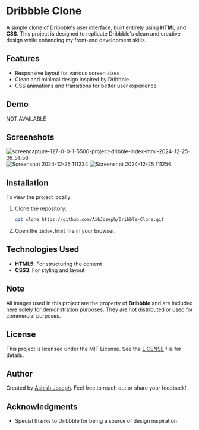 # Dribbble Clone

A simple clone of Dribbble's user interface, built entirely using **HTML** and **CSS**. This project is designed to replicate Dribbble's clean and creative design while enhancing my front-end development skills.

## Features
- Responsive layout for various screen sizes
- Clean and minimal design inspired by Dribbble
- CSS animations and transitions for better user experience

## Demo
NOT AVAILABLE

## Screenshots

![screencapture-127-0-0-1-5500-project-dribble-index-html-2024-12-25-09_51_56](https://github.com/user-attachments/assets/da220dee-847f-41d4-ac70-cc114897a017)
![Screenshot 2024-12-25 111234](https://github.com/user-attachments/assets/87b2384d-1a82-4372-b65d-0d488c9e02a9)
![Screenshot 2024-12-25 111256](https://github.com/user-attachments/assets/9c0c09b8-b8ba-45c4-8f19-7e0cde2f08a2)

## Installation
To view the project locally:
1. Clone the repository:
   ```bash
   git clone https://github.com/AxhJoseph/Dribble-Clone.git
   ```
2. Open the `index.html` file in your browser.

## Technologies Used
- **HTML5**: For structuring the content
- **CSS3**: For styling and layout

## Note
All images used in this project are the property of **Dribbble** and are included here solely for demonstration purposes. They are not distributed or used for commercial purposes.

## License
This project is licensed under the MIT License. See the [LICENSE](LICENSE) file for details.

## Author
Created by [Ashish Joseph](https://github.com/AxhJoseph).
Feel free to reach out or share your feedback!

## Acknowledgments
- Special thanks to Dribbble for being a source of design inspiration.
